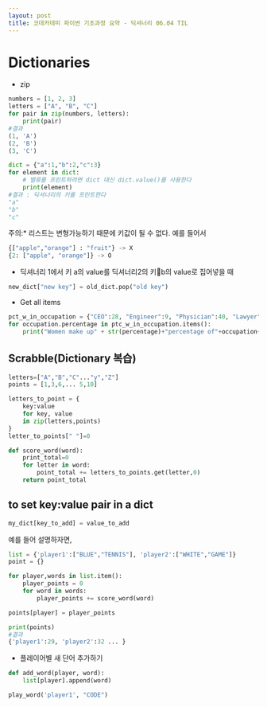 ```yaml
---
layout: post
title: 코데카데미 파이썬 기초과정 요약 - 딕셔너리 06.04 TIL
---
```


# Dictionaries

* zip

``` python
numbers = [1, 2, 3]
letters = ["A", "B", "C"]
for pair in zip(numbers, letters):
    print(pair)
#결과
(1, 'A')
(2, 'B')
(3, 'C')
```

``` python
dict = {"a":1,"b":2,"c":3}
for element in dict:
    # 밸류를 프린트하려면 dict 대신 dict.value()를 사용한다
    print(element)
#결과 : 딕셔너리의 키를 프린트한다
"a"
"b"
"c"
```

<i class="fa fa-info-circle" aria-hidden="true"></i> 주의:* 리스트는 변형가능하기 때문에 키값이 될 수 없다. 
예를 들어서 
```python
{["apple","orange"] : "fruit"} -> X
{2: ["apple", "orange"]} -> O
```

* 딕셔너리 1에서 키 a의 value를 딕셔너리2의 키b의 value로 집어넣을 때
```python
new_dict["new key"] = old_dict.pop("old key")
```

* Get all items
```python
pct_w_in_occupation = {"CEO":28, "Engineer":9, "Physician":40, "Lawyer":37}
for occupation.percentage in ptc_w_in_occupation.items():
    print("Women make up" + str(percentage)+"percentage of"+occupation+"s")
```

## Scrabble(Dictionary 복습)
```python
letters=["A","B","C"..."y","Z"]
points = [1,3,6,... 5,10]

letters_to_point = {
    key:value
    for key, value
    in zip(letters,points)
}
letter_to_points[" "]=0

def score_word(word):
    print_total=0
    for letter in word:
        point_total += letters_to_points.get(letter,0)
    return point_total
```

## to set key:value pair in a dict
```python
my_dict[key_to_add] = value_to_add
```
예를 들어 설명하자면, 
```python
list = {'player1':["BLUE","TENNIS"], 'player2':["WHITE","GAME"]}
point = {}

for player,words in list.item():
    player_points = 0
    for word in words:
        player_points += score_word(word)

points[player] = player_points

print(points)
#결과
{'player1':29, 'player2':32 ... }
```

* 플레이어별 새 단어 추가하기

```python
def add_word(player, word):
    list[player].append(word)

play_word('player1', "CODE")
```